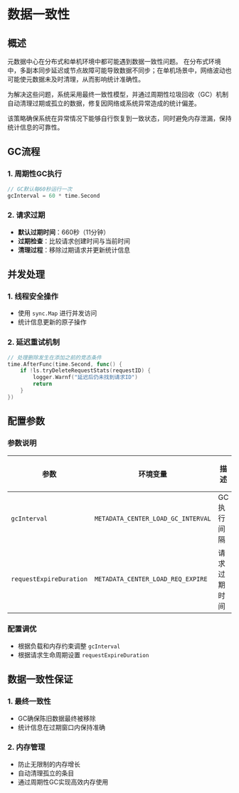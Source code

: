 # 数据一致性

## 概述

元数据中心在分布式和单机环境中都可能遇到数据一致性问题。
在分布式环境中，多副本同步延迟或节点故障可能导致数据不同步；在单机场景中，网络波动也可能使元数据未及时清理，从而影响统计准确性。

为解决这些问题，系统采用最终一致性模型，并通过周期性垃圾回收（GC）机制自动清理过期或孤立的数据，修复因网络或系统异常造成的统计偏差。

该策略确保系统在异常情况下能够自行恢复到一致状态，同时避免内存泄漏，保持统计信息的可靠性。



## GC流程

### 1. 周期性GC执行
```go
// GC默认每60秒运行一次
gcInterval = 60 * time.Second
```

### 2. 请求过期
- **默认过期时间**：660秒（11分钟）
- **过期检查**：比较请求创建时间与当前时间
- **清理过程**：移除过期请求并更新统计信息

## 并发处理

### 1. 线程安全操作
- 使用 `sync.Map` 进行并发访问
- 统计信息更新的原子操作

### 2. 延迟重试机制
```go
// 处理删除发生在添加之前的竞态条件
time.AfterFunc(time.Second, func() {
    if !ls.tryDeleteRequestStats(requestID) {
        logger.Warnf("延迟后仍未找到请求ID")
        return
    }
})
```

## 配置参数
### 参数说明

| 参数 | 环境变量 | 描述 | 默认值 |
|------|----------|------|--------|
| `gcInterval` | `METADATA_CENTER_LOAD_GC_INTERVAL` | GC执行间隔 | 60秒 |
| `requestExpireDuration` | `METADATA_CENTER_LOAD_REQ_EXPIRE` | 请求过期时间 | 660秒 |

### 配置调优
- 根据负载和内存约束调整 `gcInterval`
- 根据请求生命周期设置 `requestExpireDuration`

## 数据一致性保证

### 1. 最终一致性
- GC确保陈旧数据最终被移除
- 统计信息在过期窗口内保持准确

### 2. 内存管理
- 防止无限制的内存增长
- 自动清理孤立的条目
- 通过周期性GC实现高效内存使用